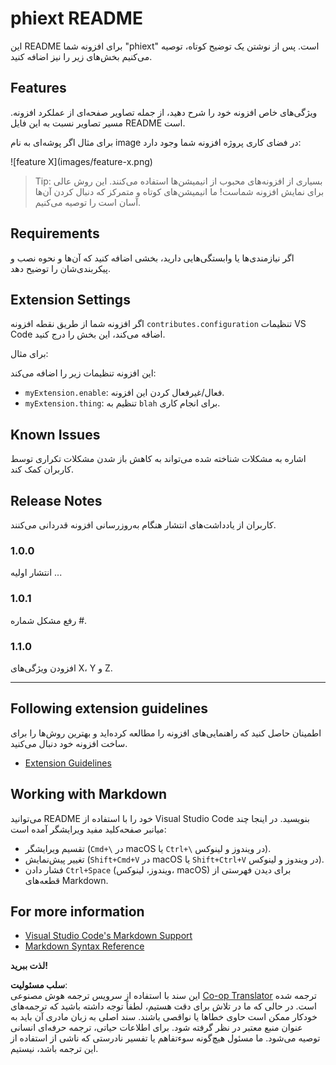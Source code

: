 <!--
CO_OP_TRANSLATOR_METADATA:
{
  "original_hash": "63e2d8f5b452d7842ae393f19ad812c5",
  "translation_date": "2025-05-07T15:24:20+00:00",
  "source_file": "code/09.UpdateSamples/Aug/vscode/phiext/README.md",
  "language_code": "fa"
}
-->
# phiext README

این README برای افزونه شما "phiext" است. پس از نوشتن یک توضیح کوتاه، توصیه می‌کنیم بخش‌های زیر را نیز اضافه کنید.

## Features

ویژگی‌های خاص افزونه خود را شرح دهید، از جمله تصاویر صفحه‌ای از عملکرد افزونه. مسیر تصاویر نسبت به این فایل README است.

برای مثال اگر پوشه‌ای به نام image در فضای کاری پروژه افزونه شما وجود دارد:

\!\[feature X\]\(images/feature-x.png\)

> Tip: بسیاری از افزونه‌های محبوب از انیمیشن‌ها استفاده می‌کنند. این روش عالی برای نمایش افزونه شماست! ما انیمیشن‌های کوتاه و متمرکز که دنبال کردن آن‌ها آسان است را توصیه می‌کنیم.

## Requirements

اگر نیازمندی‌ها یا وابستگی‌هایی دارید، بخشی اضافه کنید که آن‌ها و نحوه نصب و پیکربندی‌شان را توضیح دهد.

## Extension Settings

اگر افزونه شما از طریق نقطه افزونه `contributes.configuration` تنظیمات VS Code اضافه می‌کند، این بخش را درج کنید.

برای مثال:

این افزونه تنظیمات زیر را اضافه می‌کند:

* `myExtension.enable`: فعال/غیرفعال کردن این افزونه.
* `myExtension.thing`: تنظیم به `blah` برای انجام کاری.

## Known Issues

اشاره به مشکلات شناخته شده می‌تواند به کاهش باز شدن مشکلات تکراری توسط کاربران کمک کند.

## Release Notes

کاربران از یادداشت‌های انتشار هنگام به‌روزرسانی افزونه قدردانی می‌کنند.

### 1.0.0

انتشار اولیه ...

### 1.0.1

رفع مشکل شماره #.

### 1.1.0

افزودن ویژگی‌های X، Y و Z.

---

## Following extension guidelines

اطمینان حاصل کنید که راهنمایی‌های افزونه را مطالعه کرده‌اید و بهترین روش‌ها را برای ساخت افزونه خود دنبال می‌کنید.

* [Extension Guidelines](https://code.visualstudio.com/api/references/extension-guidelines)

## Working with Markdown

می‌توانید README خود را با استفاده از Visual Studio Code بنویسید. در اینجا چند میانبر صفحه‌کلید مفید ویرایشگر آمده است:

* تقسیم ویرایشگر (`Cmd+\` در macOS یا `Ctrl+\` در ویندوز و لینوکس).
* تغییر پیش‌نمایش (`Shift+Cmd+V` در macOS یا `Shift+Ctrl+V` در ویندوز و لینوکس).
* فشار دادن `Ctrl+Space` (ویندوز، لینوکس، macOS) برای دیدن فهرستی از قطعه‌های Markdown.

## For more information

* [Visual Studio Code's Markdown Support](http://code.visualstudio.com/docs/languages/markdown)
* [Markdown Syntax Reference](https://help.github.com/articles/markdown-basics/)

**لذت ببرید!**

**سلب مسئولیت**:  
این سند با استفاده از سرویس ترجمه هوش مصنوعی [Co-op Translator](https://github.com/Azure/co-op-translator) ترجمه شده است. در حالی که ما در تلاش برای دقت هستیم، لطفاً توجه داشته باشید که ترجمه‌های خودکار ممکن است حاوی خطاها یا نواقصی باشند. سند اصلی به زبان مادری آن باید به عنوان منبع معتبر در نظر گرفته شود. برای اطلاعات حیاتی، ترجمه حرفه‌ای انسانی توصیه می‌شود. ما مسئول هیچ‌گونه سوءتفاهم یا تفسیر نادرستی که ناشی از استفاده از این ترجمه باشد، نیستیم.